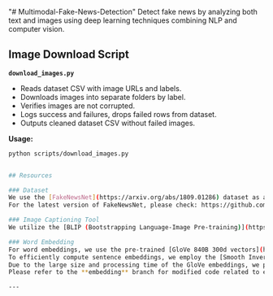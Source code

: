 "# Multimodal-Fake-News-Detection" 
Detect fake news by analyzing both text and images using deep learning techniques combining NLP and computer vision.


## Image Download Script

**`download_images.py`**

- Reads dataset CSV with image URLs and labels.
- Downloads images into separate folders by label.
- Verifies images are not corrupted.
- Logs success and failures, drops failed rows from dataset.
- Outputs cleaned dataset CSV without failed images.

**Usage:**

```bash
python scripts/download_images.py


## Resources

### Dataset  
We use the [FakeNewsNet](https://arxiv.org/abs/1809.01286) dataset as a base. Our cleaned and filtered data is available [here](https://drive.google.com/drive/folders/1gSx4S9i6Haul4TQRkoNQtj3sRHVwGFQ3?usp=sharing).  
For the latest version of FakeNewsNet, please check: https://github.com/KaiDMML/FakeNewsNet.

### Image Captioning Tool  
We utilize the [BLIP (Bootstrapping Language-Image Pre-training)](https://github.com/salesforce/BLIP) model for image captioning. This tool generates descriptive captions from images, which are then used in our multimodal analysis.

### Word Embedding  
For word embeddings, we use the pre-trained [GloVe 840B 300d vectors](https://github.com/stanfordnlp/GloVe).  
To efficiently compute sentence embeddings, we employ the [Smooth Inverse Frequency (SIF)](https://github.com/PrincetonML/SIF) method.  
Due to the large size and processing time of the GloVe embeddings, we provide precomputed word maps and embedding results [here](https://drive.google.com/drive/folders/1yJSwmx7kpmEHvJ5OTt5mdF9FtFxs4Mqd?usp=sharing).  
Please refer to the **embedding** branch for modified code related to embedding computations.

---
